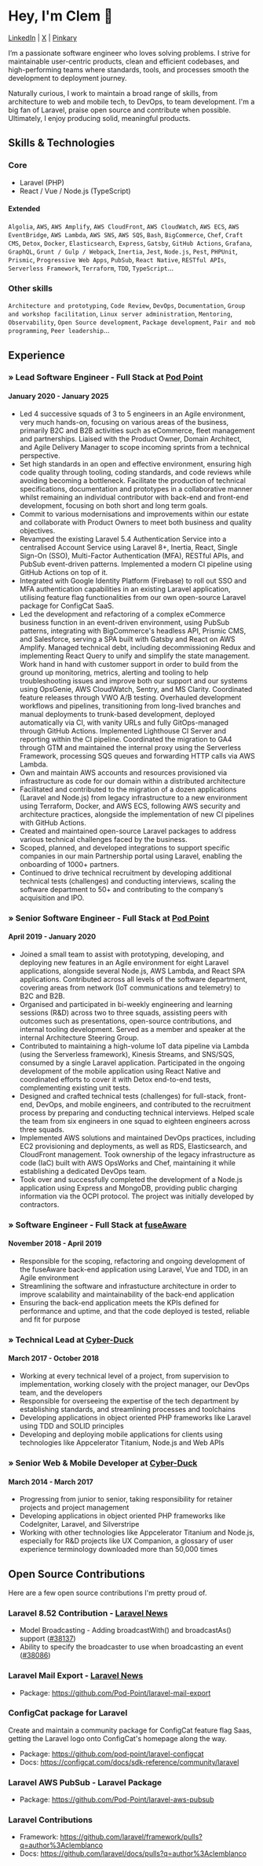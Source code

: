 # Hey, I'm Clem 👋

[LinkedIn](https://www.linkedin.com/in/clemblanco) | [X](https://x.com/clemblanco) | [Pinkary](https://pinkary.com/@clemblanco)

I’m a passionate software engineer who loves solving problems. I strive for maintainable user-centric products, clean and efficient codebases, and high-performing teams where standards, tools, and processes smooth the development to deployment journey.

Naturally curious, I work to maintain a broad range of skills, from architecture to web and mobile tech, to DevOps, to team development. I'm a big fan of Laravel, praise open source and contribute when possible. Ultimately, I enjoy producing solid, meaningful products.
## Skills & Technologies

### Core

- Laravel (PHP)
- React / Vue / Node.js (TypeScript)

#### Extended

`Algolia`, `AWS`, `AWS Amplify`, `AWS CloudFront`, `AWS CloudWatch`, `AWS ECS`, `AWS EventBridge`, `AWS Lambda`, `AWS SNS`, `AWS SQS`, `Bash`, `BigCommerce`, `Chef`, `Craft CMS`, `Detox`, `Docker`, `Elasticsearch`, `Express`, `Gatsby`, `GitHub Actions`, `Grafana`, `GraphQL`, `Grunt / Gulp / Webpack`, `Inertia`, `Jest`, `Node.js`, `Pest`, `PHPUnit`, `Prismic`, `Progressive Web Apps`, `PubSub`, `React Native`, `RESTful APIs`, `Serverless Framework`, `Terraform`, `TDD`, `TypeScript`...

### Other skills

`Architecture and prototyping`, `Code Review`, `DevOps`, `Documentation`, `Group and workshop facilitation`, `Linux server administration`, `Mentoring`, `Observability`, `Open Source development`, `Package development`, `Pair and mob programming`, `Peer leadership`...

## Experience

### » Lead Software Engineer - Full Stack at [Pod Point](https://pod-point.com)
#### January 2020 - January 2025

- Led 4 successive squads of 3 to 5 engineers in an Agile environment, very much hands-on, focusing on various areas of the business, primarily B2C and B2B activities such as eCommerce, fleet management and partnerships. Liaised with the Product Owner, Domain Architect, and Agile Delivery Manager to scope incoming sprints from a technical perspective.
- Set high standards in an open and effective environment, ensuring high code quality through tooling, coding standards, and code reviews while avoiding becoming a bottleneck. Facilitate the production of technical specifications, documentation and prototypes in a collaborative manner whilst remaining an individual contributor with back-end and front-end development, focusing on both short and long term goals.
- Commit to various modernisations and improvements within our estate and collaborate with Product Owners to meet both business and quality objectives.
- Revamped the existing Laravel 5.4 Authentication Service into a centralised Account Service using Laravel 8+, Inertia, React, Single Sign-On (SSO), Multi-Factor Authentication (MFA), RESTful APIs, and PubSub event-driven patterns. Implemented a modern CI pipeline using GitHub Actions on top of it.
- Integrated with Google Identity Platform (Firebase) to roll out SSO and MFA authentication capabilities in an existing Laravel application, utilising feature flag functionalities from our own open-source Laravel package for ConfigCat SaaS.
- Led the development and refactoring of a complex eCommerce business function in an event-driven environment, using PubSub patterns, integrating with BigCommerce's headless API, Prismic CMS, and Salesforce, serving a SPA built with Gatsby and React on AWS Amplify. Managed technical debt, including decommissioning Redux and implementing React Query to unify and simplify the state management. Work hand in hand with customer support in order to build from the ground up monitoring, metrics, alerting and tooling to help troubleshooting issues and improve both our support and our systems using OpsGenie, AWS CloudWatch, Sentry, and MS Clarity. Coordinated feature releases through VWO A/B testing. Overhauled development workflows and pipelines, transitioning from long-lived branches and manual deployments to trunk-based development, deployed automatically via CI, with vanity URLs and fully GitOps-managed through GitHub Actions. Implemented Lighthouse CI Server and reporting within the CI pipeline. Coordinated the migration to GA4 through GTM and maintained the internal proxy using the Serverless Framework, processing SQS queues and forwarding HTTP calls via AWS Lambda.
- Own and maintain AWS accounts and resources provisioned via infrastructure as code for our domain within a distributed architecture
- Facilitated and contributed to the migration of a dozen applications (Laravel and Node.js) from legacy infrastructure to a new environment using Terraform, Docker, and AWS ECS, following AWS security and architecture practices, alongside the implementation of new CI pipelines with GitHub Actions.
- Created and maintained open-source Laravel packages to address various technical challenges faced by the business.
- Scoped, planned, and developed integrations to support specific companies in our main Partnership portal using Laravel, enabling the onboarding of 1000+ partners.
- Continued to drive technical recruitment by developing additional technical tests (challenges) and conducting interviews, scaling the software department to 50+ and contributing to the company’s acquisition and IPO.

### » Senior Software Engineer - Full Stack at [Pod Point](https://pod-point.com)
#### April 2019 - January 2020

- Joined a small team to assist with prototyping, developing, and deploying new features in an Agile environment for eight Laravel applications, alongside several Node.js, AWS Lambda, and React SPA applications. Contributed across all levels of the software department, covering areas from network (IoT communications and telemetry) to B2C and B2B.
- Organised and participated in bi-weekly engineering and learning sessions (R&D) across two to three squads, assisting peers with outcomes such as presentations, open-source contributions, and internal tooling development. Served as a member and speaker at the internal Architecture Steering Group.
- Contributed to maintaining a high-volume IoT data pipeline via Lambda (using the Serverless framework), Kinesis Streams, and SNS/SQS, consumed by a single Laravel application. Participated in the ongoing development of the mobile application using React Native and coordinated efforts to cover it with Detox end-to-end tests, complementing existing unit tests.
- Designed and crafted technical tests (challenges) for full-stack, front-end, DevOps, and mobile engineers, and contributed to the recruitment process by preparing and conducting technical interviews. Helped scale the team from six engineers in one squad to eighteen engineers across three squads.
- Implemented AWS solutions and maintained DevOps practices, including EC2 provisioning and deployments, as well as RDS, Elasticsearch, and CloudFront management. Took ownership of the legacy infrastructure as code (IaC) built with AWS OpsWorks and Chef, maintaining it while establishing a dedicated DevOps team.
- Took over and successfully completed the development of a Node.js application using Express and MongoDB, providing public charging information via the OCPI protocol. The project was initially developed by contractors.

### » Software Engineer - Full Stack at [fuseAware](https://www.fuseaware.com)
#### November 2018 - April 2019

- Responsible for the scoping, refactoring and ongoing development of the fuseAware back-end application using Laravel, Vue and TDD, in an Agile environment
- Streamlining the software and infrastucture architecture in order to improve scalability and maintainability of the back-end application
- Ensuring the back-end application meets the KPIs defined for performance and uptime, and that the code deployed is tested, reliable and fit for purpose

### » Technical Lead at [Cyber-Duck](https://www.cyber-duck.co.uk)
#### March 2017 - October 2018

- Working at every technical level of a project, from supervision to implementation, working closely with the project manager, our DevOps team, and the developers
- Responsible for overseeing the expertise of the tech department by establishing standards, and streamlining processes and toolchains
- Developing applications in object oriented PHP frameworks like Laravel using TDD and SOLID principles
- Developing and deploying mobile applications for clients using technologies like Appcelerator Titanium, Node.js and Web APIs

### » Senior Web & Mobile Developer at [Cyber-Duck](https://www.cyber-duck.co.uk)
#### March 2014 - March 2017

- Progressing from junior to senior, taking responsibility for retainer projects and project management
- Developing applications in object oriented PHP frameworks like CodeIgniter, Laravel, and Silverstripe
- Working with other technologies like Appcelerator Titanium and Node.js, especially for R&D projects like UX Companion, a glossary of user experience terminology downloaded more than 50,000 times

## Open Source Contributions

Here are a few open source contributions I'm pretty proud of.

### Laravel 8.52 Contribution - [Laravel News](https://laravel-news.com/laravel-8-52-0#content-model-broadcasting-methods)

- Model Broadcasting - Adding broadcastWith() and broadcastAs() support ([#38137](https://github.com/laravel/framework/pull/38137))
- Ability to specify the broadcaster to use when broadcasting an event ([#38086](https://github.com/laravel/framework/pull/38086))

### Laravel Mail Export - [Laravel News](https://laravel-news.com/laravel-mail-export)

- Package: https://github.com/Pod-Point/laravel-mail-export

### ConfigCat package for Laravel

Create and maintain a community package for ConfigCat feature flag Saas, getting the Laravel logo onto ConfigCat's homepage along the way.

- Package: https://github.com/pod-point/laravel-configcat
- Docs: https://configcat.com/docs/sdk-reference/community/laravel

### Laravel AWS PubSub - Laravel Package

- Package: https://github.com/Pod-Point/laravel-aws-pubsub

### Laravel Contributions

- Framework: https://github.com/laravel/framework/pulls?q=author%3Aclemblanco
- Docs: https://github.com/laravel/docs/pulls?q=author%3Aclemblanco
